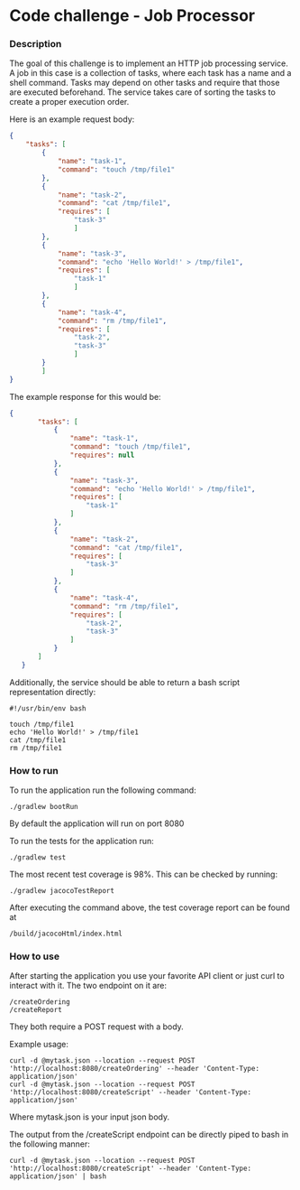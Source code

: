 # Code challenge - Job Processor

### Description

The goal of this challenge is to implement an HTTP job processing service.
A job in this case is a collection of tasks, where each task has a name and a shell command.
Tasks may depend on other tasks and require that those are executed beforehand.
The service takes care of sorting the tasks to create a proper execution order.

Here is an example request body:

```json
{
	"tasks": [
		{
			"name": "task-1",
			"command": "touch /tmp/file1"
		},
		{
			"name": "task-2",
			"command": "cat /tmp/file1",
			"requires": [
				"task-3"
				]
		},
		{
			"name": "task-3",
			"command": "echo 'Hello World!' > /tmp/file1",
			"requires": [
				"task-1"
				]
		},
		{
			"name": "task-4",
			"command": "rm /tmp/file1",
			"requires": [
				"task-2",
				"task-3"
				]
		}
		]
}
```
 The example response for this would be: 
 ```json
{
        "tasks": [
            {
                "name": "task-1",
                "command": "touch /tmp/file1",
                "requires": null
            },
            {
                "name": "task-3",
                "command": "echo 'Hello World!' > /tmp/file1",
                "requires": [
                    "task-1"
                ]
            },
            {
                "name": "task-2",
                "command": "cat /tmp/file1",
                "requires": [
                    "task-3"
                ]
            },
            {
                "name": "task-4",
                "command": "rm /tmp/file1",
                "requires": [
                    "task-2",
                    "task-3"
                ]
            }
        ]
    }
```

 Additionally, the service should be able to return a bash script representation directly:
 
```
#!/usr/bin/env bash

touch /tmp/file1
echo 'Hello World!' > /tmp/file1
cat /tmp/file1
rm /tmp/file1
```

### How to run
To run the application run the following command:

```
./gradlew bootRun
```

By default the application will run on port 8080

To run the tests for the application run:
```
./gradlew test
```

The most recent test coverage is 98%. This can be checked by running:

```
./gradlew jacocoTestReport
```

After executing the command above, the test coverage report can be found at
```
/build/jacocoHtml/index.html
```

### How to use

After starting the application you use your favorite API client or just curl to interact with it.
The two endpoint on it are:
```
/createOrdering
/createReport
``` 

They both require a POST request with a body.

Example usage:

```
curl -d @mytask.json --location --request POST 'http://localhost:8080/createOrdering' --header 'Content-Type: application/json'
curl -d @mytask.json --location --request POST 'http://localhost:8080/createScript' --header 'Content-Type: application/json'
```

Where mytask.json is your input json body.

The output from the /createScript endpoint can be directly piped to bash in the following manner:

```
curl -d @mytask.json --location --request POST 'http://localhost:8080/createScript' --header 'Content-Type: application/json' | bash
```
